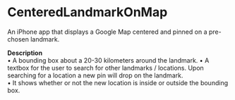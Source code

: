 # CenteredLandmarkOnMap
<p>An iPhone app that displays a Google Map centered and  pinned on a pre-chosen landmark.</p>

<b>Description</b><br>
• A bounding box about a 20-30 kilometers around the landmark.
• A textbox for the user to search for other landmarks / locations. Upon searching for a location a new pin will drop on the landmark.<br>
• It shows whether or not the new location is inside or outside the bounding box.
